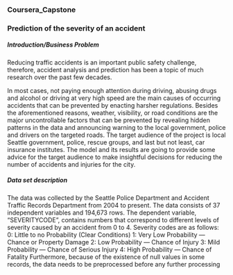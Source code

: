 ### Coursera_Capstone
### Prediction of the severity of an accident

##### Introduction/Business Problem

Reducing traffic accidents is an important public safety challenge,
therefore, accident analysis and prediction has been a topic of much
research over the past few decades.

In most cases, not paying enough attention during driving, abusing drugs and alcohol or driving at very high speed are the main causes of occurring accidents that can be prevented by enacting harsher regulations. Besides the aforementioned reasons, weather, visibility, or road conditions are the major uncontrollable factors that can be prevented by revealing hidden patterns in the data and announcing warning to the local government, police and drivers on the targeted roads.
The target audience of the project is local Seattle government, police, rescue groups, and last but not least, car insurance institutes. The model and its results are going to provide some advice for the target audience to make insightful decisions for reducing the number of accidents and injuries for the city.


##### Data set description

The data was collected by the Seattle Police Department and Accident Traffic Records Department from 2004 to present.
The data consists of 37 independent variables and 194,673 rows. The dependent variable, “SEVERITYCODE”, contains numbers that correspond to different levels of severity caused by an accident from 0 to 4.
Severity codes are as follows:
0: Little to no Probability (Clear Conditions)
1: Very Low Probability — Chance or Property Damage
2: Low Probability — Chance of Injury
3: Mild Probability — Chance of Serious Injury
4: High Probability — Chance of Fatality
Furthermore, because of the existence of null values in some records, the data needs to be preprocessed before any further processing
